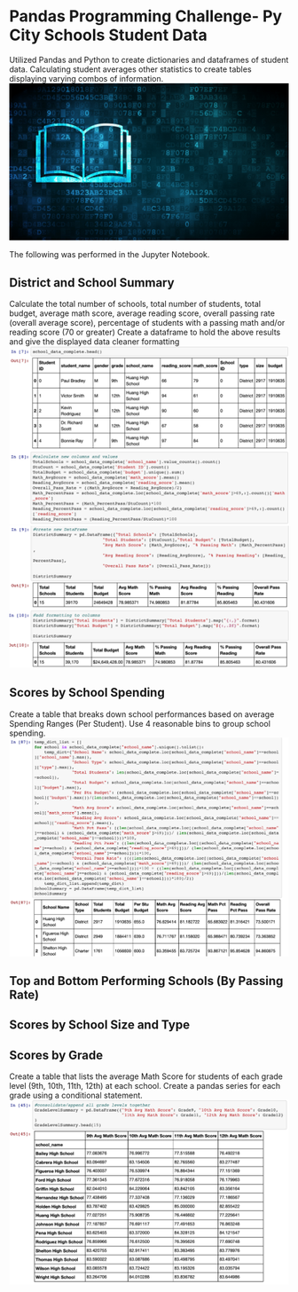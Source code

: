 # Pandas Programming Challenge- Py City Schools Student Data
Utilized Pandas and Python to create dictionaries and dataframes of student data.  Calculating student averages other statistics to create tables displaying varying combos of information.
![Education Pic](Images/education.png)

The following was performed in the Jupyter Notebook.

## District and School Summary
Calculate the total number of schools, total number of students, total budget, average math score, average reading score, overall passing rate (overall average score), percentage of students with a passing math and/or reading score (70 or greater)
Create a dataframe to hold the above results and give the displayed data cleaner formatting
![District Summary](Images/ScreenShot1.png)
![District Summary](Images/ScreenShot2.png)

## Scores by School Spending
Create a table that breaks down school performances based on average Spending Ranges (Per Student). Use 4 reasonable bins to group school spending. 
![School Summary](Images/ScreenShot3.png)

## Top and Bottom Performing Schools (By Passing Rate)

## Scores by School Size and Type

## Scores by Grade
Create a table that lists the average Math Score for students of each grade level (9th, 10th, 11th, 12th) at each school.
Create a pandas series for each grade using a conditional statement.
![School Summary](Images/ScreenShot4.png)

